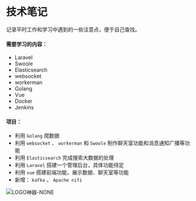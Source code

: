# 技术笔记

记录平时工作和学习中遇到的一些注意点，便于自己查找。



#### 需要学习的内容：

- Laravel
- Swoole
- Elasticsearch
- websocket
- workerman
- Golang
- Vue
- Docker
- Jenkins



#### 项目：

- 利用 `Golang` 爬数据
- 利用 `websocket` 、 `workerman`  和 `Swoole` 制作聊天室功能和消息通知广播等功能
- 利用 `Elasticsearch` 完成搜索大数据的处理
- 利用 `Laravel` 搭建一个管理后台，具体功能待定
- 利用 `vue` 搭建前端功能，展示数据、聊天室等功能
- 新增： `kafka` 、 `Apache nifi` 



![LOGO神器-NONE](https://i.loli.net/2020/06/01/mTiFLJWIDOAztS7.png)